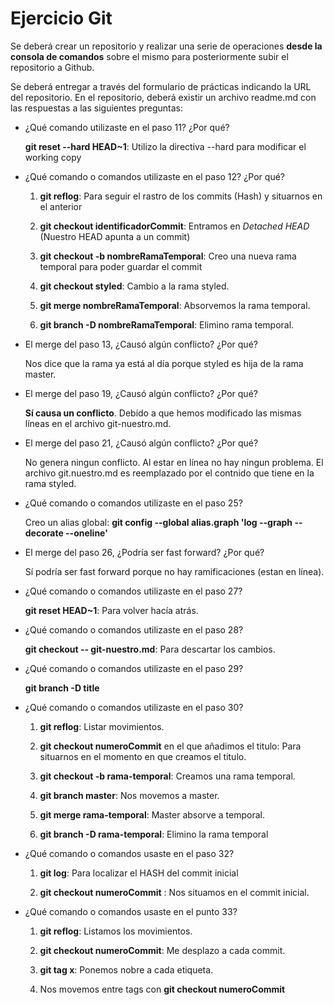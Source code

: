 # Ejercicio Git

Se deberá crear un repositorio y realizar una serie de operaciones **desde la consola de
comandos** sobre el mismo para posteriormente subir el repositorio a Github.

Se deberá entregar a través del formulario de prácticas indicando la URL del repositorio. En el
repositorio, deberá existir un archivo readme.md con las respuestas a las siguientes preguntas:

- ¿Qué comando utilizaste en el paso 11? ¿Por qué?

    **git reset --hard HEAD~1**: Utilizo la directiva --hard para modificar el working copy

- ¿Qué comando o comandos utilizaste en el paso 12? ¿Por qué?

  1. **git reflog**: Para seguir el rastro de los commits (Hash) y situarnos en el anterior

  2. **git checkout identificadorCommit**: Entramos en *Detached HEAD* (Nuestro HEAD apunta a un commit) 

  3. **git checkout -b nombreRamaTemporal**: Creo una nueva rama temporal para poder guardar el commit

  4. **git checkout styled**: Cambio a la rama styled.

  5. **git merge nombreRamaTemporal**: Absorvemos la rama temporal.

  6. **git branch -D nombreRamaTemporal**: Elimino rama temporal.

- El merge del paso 13, ¿Causó algún conflicto? ¿Por qué?

    Nos dice que la rama ya está al día porque styled es hija de la rama master.

- El merge del paso 19, ¿Causó algún conflicto? ¿Por qué?
    
    **Sí causa un conflicto**. Debido a que hemos modificado las mismas líneas en el archivo git-nuestro.md.

- El merge del paso 21, ¿Causó algún conflicto? ¿Por qué?

    No genera ningun conflicto. Al estar en línea no hay ningun problema. El archivo git.nuestro.md es reemplazado por el contnido que tiene en la rama styled.

- ¿Qué comando o comandos utilizaste en el paso 25?

    Creo un alias global: **git config --global alias.graph 'log --graph --decorate --oneline'**

- El merge del paso 26, ¿Podría ser fast forward? ¿Por qué?

    Sí podría ser fast forward porque no hay ramificaciones (estan en línea).

- ¿Qué comando o comandos utilizaste en el paso 27?

    **git reset HEAD~1**: Para volver hacía atrás.

- ¿Qué comando o comandos utilizaste en el paso 28?

    **git checkout -- git-nuestro.md**: Para descartar los cambios.

- ¿Qué comando o comandos utilizaste en el paso 29?

    **git branch -D title**

- ¿Qué comando o comandos utilizaste en el paso 30?

    1. **git reflog**: Listar movimientos.

    2. **git checkout numeroCommit** en el que añadimos el titulo: Para situarnos en el momento en que creamos el titulo.

    3. **git checkout -b rama-temporal**: Creamos una rama temporal.

    4. **git branch master**: Nos movemos a master.

    5. **git merge rama-temporal**: Master absorve a temporal.

    6. **git branch -D rama-temporal**: Elimino la rama temporal

- ¿Qué comando o comandos usaste en el paso 32?

    1. **git log**: Para localizar el HASH del commit inicial

    2. **git checkout numeroCommit** : Nos situamos en el commit inicial.

- ¿Qué comando o comandos usaste en el punto 33?

    1. **git reflog**: Listamos los movimientos.

    2. **git checkout numeroCommit**: Me desplazo a cada commit.

    3. **git tag x**: Ponemos nobre a cada etiqueta.

    4. Nos movemos entre tags con **git checkout numeroCommit**